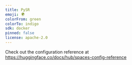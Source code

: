 ```yaml
---
title: PySR
emoji: 🌍
colorFrom: green
colorTo: indigo
sdk: docker
pinned: false
license: apache-2.0
---
```


Check out the configuration reference at https://huggingface.co/docs/hub/spaces-config-reference
